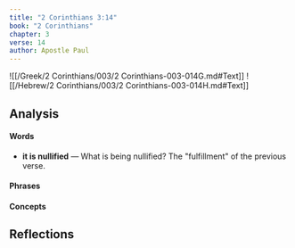 ```yaml
---
title: "2 Corinthians 3:14"
book: "2 Corinthians"
chapter: 3
verse: 14
author: Apostle Paul
---
```

![[/Greek/2 Corinthians/003/2 Corinthians-003-014G.md#Text]]
![[/Hebrew/2 Corinthians/003/2 Corinthians-003-014H.md#Text]]

## Analysis

#### Words
- **it is nullified** — What is being nullified? The "fulfillment" of the previous verse.

#### Phrases

#### Concepts

## Reflections
